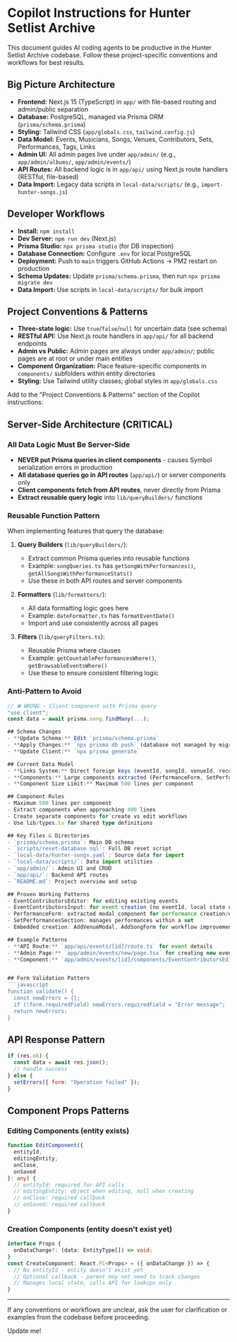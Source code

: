 # Copilot Instructions for Hunter Setlist Archive

This document guides AI coding agents to be productive in the Hunter Setlist Archive codebase. Follow these project-specific conventions and workflows for best results.

## Big Picture Architecture
- **Frontend:** Next.js 15 (TypeScript) in `app/` with file-based routing and admin/public separation
- **Database:** PostgreSQL, managed via Prisma ORM (`prisma/schema.prisma`)
- **Styling:** Tailwind CSS (`app/globals.css`, `tailwind.config.js`)
- **Data Model:** Events, Musicians, Songs, Venues, Contributors, Sets, Performances, Tags, Links
- **Admin UI:** All admin pages live under `app/admin/` (e.g., `app/admin/albums/`, `app/admin/events/`)
- **API Routes:** All backend logic is in `app/api/` using Next.js route handlers (RESTful, file-based)
- **Data Import:** Legacy data scripts in `local-data/scripts/` (e.g., `import-hunter-songs.js`)

## Developer Workflows
- **Install:** `npm install`
- **Dev Server:** `npm run dev` (Next.js)
- **Prisma Studio:** `npx prisma studio` (for DB inspection)
- **Database Connection:** Configure `.env` for local PostgreSQL
- **Deployment:** Push to `main` triggers GitHub Actions → PM2 restart on production
- **Schema Updates:** Update `prisma/schema.prisma`, then run `npx prisma migrate dev`
- **Data Import:** Use scripts in `local-data/scripts/` for bulk import

## Project Conventions & Patterns
- **Three-state logic:** Use `true`/`false`/`null` for uncertain data (see schema)
- **RESTful API:** Use Next.js route handlers in `app/api/` for all backend endpoints
- **Admin vs Public:** Admin pages are always under `app/admin/`; public pages are at root or under main entities
- **Component Organization:** Place feature-specific components in `components/` subfolders within entity directories
- **Styling:** Use Tailwind utility classes; global styles in `app/globals.css`

Add to the "Project Conventions & Patterns" section of the Copilot instructions:

## Server-Side Architecture (CRITICAL)

### All Data Logic Must Be Server-Side
- **NEVER put Prisma queries in client components** - causes Symbol serialization errors in production
- **All database queries go in API routes** (`app/api/`) or server components only
- **Client components fetch from API routes**, never directly from Prisma
- **Extract reusable query logic** into `lib/queryBuilders/` functions

### Reusable Function Pattern
When implementing features that query the database:

1. **Query Builders** (`lib/queryBuilders/`):
   - Extract common Prisma queries into reusable functions
   - Example: `songQueries.ts` has `getSongWithPerformances()`, `getAllSongsWithPerformanceStats()`
   - Use these in both API routes and server components

2. **Formatters** (`lib/formatters/`):
   - All data formatting logic goes here
   - Example: `dateFormatter.ts` has `formatEventDate()`
   - Import and use consistently across all pages

3. **Filters** (`lib/queryFilters.ts`):
   - Reusable Prisma where clauses
   - Example: `getCountablePerformancesWhere()`, `getBrowsableEventsWhere()`
   - Use these to ensure consistent filtering logic

### Anti-Pattern to Avoid
```typescript
// ❌ WRONG - Client component with Prisma query
"use client";
const data = await prisma.song.findMany(...);

## Schema Changes  
- **Update Schema:** Edit `prisma/schema.prisma` 
- **Apply Changes:** `npx prisma db push` (database not managed by migrations)
- **Update Client:** `npx prisma generate`

## Current Data Model
- **Links System:** Direct foreign keys (eventId, songId, venueId, recordingId) rather than polymorphic
- **Components:** Large components extracted (PerformanceForm, SetPerformancesSection, etc.)
- **Component Size Limit:** Maximum 500 lines per component

## Component Rules
- Maximum 500 lines per component
- Extract components when approaching 400 lines  
- Create separate components for create vs edit workflows
- Use lib/types.ts for shared type definitions

## Key Files & Directories
- `prisma/schema.prisma`: Main DB schema
- `scripts/reset-database.sql`: Full DB reset script
- `local-data/hunter-songs.yaml`: Source data for import
- `local-data/scripts/`: Data import utilities
- `app/admin/`: Admin UI and CRUD
- `app/api/`: Backend API routes
- `README.md`: Project overview and setup

## Proven Working Patterns
- EventContributorsEditor: for editing existing events
- EventContributorsInput: for event creation (no eventId, local state only)
- PerformanceForm: extracted modal component for performance creation/editing
- SetPerformancesSection: manages performances within a set
- Embedded creation: AddVenueModal, AddSongForm for workflow improvements

## Example Patterns
- **API Route:** `app/api/events/[id]/route.ts` for event details
- **Admin Page:** `app/admin/events/new/page.tsx` for creating new events
- **Component:** `app/admin/events/[id]/components/EventContributorsEditor.tsx` for editing contributors


## Form Validation Pattern
```javascript
function validate() {
  const newErrors = {};
  if (!form.requiredField) newErrors.requiredField = "Error message";
  return newErrors;
}
```

## API Response Pattern  
```javascript
if (res.ok) {
  const data = await res.json();
  // handle success
} else {
  setErrors({ form: "Operation failed" });
}
```

## Component Props Patterns

### Editing Components (entity exists)
```typescript
function EditComponent({ 
  entityId, 
  editingEntity, 
  onClose, 
  onSaved 
}: any) {
  // entityId: required for API calls
  // editingEntity: object when editing, null when creating
  // onClose: required callback
  // onSaved: required callback
}
```

### Creation Components (entity doesn't exist yet)
```typescript
interface Props {
  onDataChange?: (data: EntityType[]) => void;
}
const CreateComponent: React.FC<Props> = ({ onDataChange }) => {
  // No entityId - entity doesn't exist yet
  // Optional callback - parent may not need to track changes
  // Manages local state, calls API for lookups only
}
```

---

If any conventions or workflows are unclear, ask the user for clarification or examples from the codebase before proceeding.

Update me!